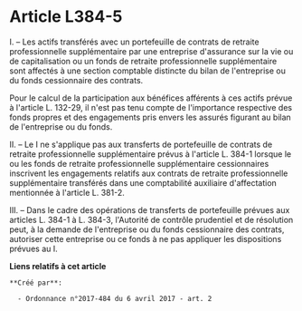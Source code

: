 # Article L384-5

I. – Les actifs transférés avec un portefeuille de contrats de retraite professionnelle supplémentaire par une entreprise
d'assurance sur la vie ou de capitalisation ou un fonds de retraite professionnelle supplémentaire sont affectés à une
section comptable distincte du bilan de l'entreprise ou du fonds cessionnaire des contrats.

Pour le calcul de la participation aux bénéfices afférents à ces actifs prévue à l'article L. 132-29, il n'est pas tenu
compte de l'importance respective des fonds propres et des engagements pris envers les assurés figurant au bilan de
l'entreprise ou du fonds.

II. – Le I ne s'applique pas aux transferts de portefeuille de contrats de retraite professionnelle supplémentaire prévus à
l'article L. 384-1 lorsque le ou les fonds de retraite professionnelle supplémentaire cessionnaires inscrivent les
engagements relatifs aux contrats de retraite professionnelle supplémentaire transférés dans une comptabilité auxiliaire
d'affectation mentionnée à l'article L. 381-2.

III. – Dans le cadre des opérations de transferts de portefeuille prévues aux articles L. 384-1 à L. 384-3, l'Autorité de
contrôle prudentiel et de résolution peut, à la demande de l'entreprise ou du fonds cessionnaire des contrats, autoriser
cette entreprise ou ce fonds à ne pas appliquer les dispositions prévues au I.

**Liens relatifs à cet article**

	**Créé par**:

	  - Ordonnance n°2017-484 du 6 avril 2017 - art. 2
